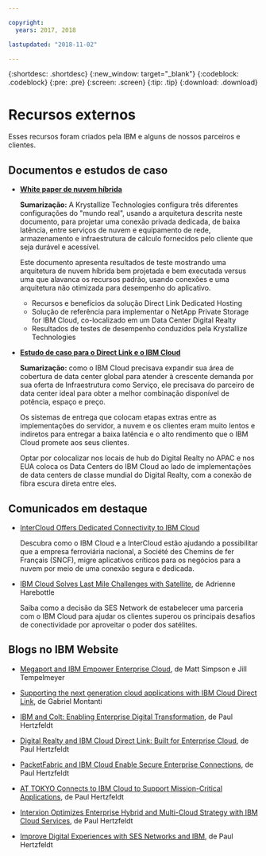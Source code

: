 ```yaml
---

copyright:
  years: 2017, 2018

lastupdated: "2018-11-02"

---
```


{:shortdesc: .shortdesc}
{:new_window: target="_blank"}
{:codeblock: .codeblock}
{:pre: .pre}
{:screen: .screen}
{:tip: .tip}
{:download: .download}

# Recursos externos

Esses recursos foram criados pela IBM e alguns de nossos parceiros e clientes.

## Documentos e estudos de caso

* [**White paper de nuvem híbrida**](https://public.dhe.ibm.com/cloud/bluemix/network/direct-link/ibm-hybrid-cloud-whitepaper.pdf)

    **Sumarização:** A Krystallize Technologies configura três diferentes configurações do "mundo real", usando a arquitetura descrita neste documento, para projetar uma conexão privada dedicada, de baixa latência, entre serviços de nuvem e equipamento de rede, armazenamento e infraestrutura de cálculo fornecidos pelo cliente que seja durável e acessível. 

    Este documento apresenta resultados de teste mostrando uma arquitetura de nuvem híbrida bem projetada e bem executada versus uma que alavanca os recursos padrão, usando conexões e uma arquitetura não otimizada para desempenho do aplicativo.

     * Recursos e benefícios da solução Direct Link Dedicated Hosting 
     * Solução de referência para implementar o NetApp Private Storage for IBM Cloud, co-localizado em um Data Center Digital Realty 
     * Resultados de testes de desempenho conduzidos pela Krystallize Technologies


* [**Estudo de caso para o Direct Link e o IBM Cloud**](https://public.dhe.ibm.com/cloud/bluemix/network/direct-link/ibm-cloud-case-study.pdf)

    **Sumarização:** como o IBM Cloud precisava expandir sua área de cobertura de data center global para atender à crescente demanda por sua oferta de Infraestrutura como Serviço, ele precisava do parceiro de data center ideal para obter a melhor combinação disponível de potência, espaço e preço.

    Os sistemas de entrega que colocam etapas extras entre as implementações do servidor, a nuvem e os clientes eram muito lentos e indiretos para entregar a baixa latência e o alto rendimento que o IBM Cloud promete aos seus clientes. 

    Optar por colocalizar nos locais de hub do Digital Realty no APAC e nos EUA coloca os Data Centers do IBM Cloud ao lado de implementações de data centers de classe mundial do Digital Realty, com a conexão de fibra escura direta entre eles.
    
## Comunicados em destaque

* [InterCloud Offers Dedicated Connectivity to IBM Cloud](https://info.intercloud.com/intercloud-offers-dedicated-connectivity-to-ibm-cloud)

    Descubra como o IBM Cloud e a InterCloud estão ajudando a possibilitar que a empresa ferroviária nacional, a Société des Chemins de fer Français (SNCF), migre aplicativos críticos para os negócios para a nuvem por meio de uma conexão segura e dedicada.
    
* [IBM Cloud Solves Last Mile Challenges with Satellite](https://www.satellitetoday.com/mobility/2018/10/25/ibm-cloud-solves-last-mile-challenges-with-satellite/), de Adrienne Harebottle

    Saiba como a decisão da SES Network de estabelecer uma parceria com o IBM Cloud para ajudar
os clientes superou os principais desafios de conectividade por aproveitar o poder dos satélites.

## Blogs no IBM Website

* [Megaport and IBM Empower Enterprise Cloud](https://www.ibm.com/blogs/bluemix/2017/12/megaport-and-ibm-empower-enterprise-cloud/), de Matt Simpson e Jill Tempelmeyer

* [Supporting the next generation cloud applications with IBM Cloud Direct Link](https://www.ibm.com/blogs/cloud-computing/2018/06/26/next-generation-cloud-apps-ibm-cloud-direct-link/), de Gabriel Montanti

* [IBM and Colt: Enabling Enterprise Digital Transformation](https://www.ibm.com/blogs/bluemix/2018/06/ibm-colt-enterprise-digital-transformation/), de Paul Hertzfeldt

* [Digital Realty and IBM Cloud Direct Link: Built for Enterprise Cloud](https://www.ibm.com/blogs/bluemix/2018/07/digital-realty-ibm-cloud-direct-link-expand-network/), de Paul Hertzfeldt

* [PacketFabric and IBM Cloud Enable Secure Enterprise Connections](https://www.ibm.com/blogs/bluemix/2018/08/packetfabric-ibm-enable-secure-enterprise-connections/), de Paul Hertzfeldt

* [AT TOKYO Connects to IBM Cloud to Support Mission-Critical Applications](https://www.ibm.com/blogs/bluemix/2018/08/tokyo-connects-ibm-cloud-support-mission-critical-applications/), de Paul Hertzfeldt

* [Interxion Optimizes Enterprise Hybrid and Multi-Cloud Strategy with IBM Cloud Services](https://www.ibm.com/blogs/bluemix/2018/09/interxion-enterprise-ibm-cloud-services/), de Paul Hertzfeldt

* [Improve Digital Experiences with SES Networks and IBM](https://www.ibm.com/blogs/bluemix/2018/10/improve-digital-experiences-with-ses-networks-and-ibm/), de Paul Hertzfeldt
